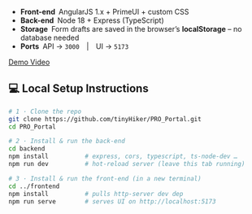 
* **Front-end** AngularJS 1.x + PrimeUI + custom CSS  
* **Back-end** Node 18 + Express (TypeScript)  
* **Storage** Form drafts are saved in the browser’s **localStorage** – no database needed  
* **Ports** API → `3000` | UI → `5173`


[Demo Video](https://example.com)


## 💻 Local Setup Instructions

```bash
# 1 · Clone the repo
git clone https://github.com/tinyHiker/PRO_Portal.git
cd PRO_Portal

# 2 · Install & run the back-end
cd backend
npm install          # express, cors, typescript, ts-node-dev …
npm run dev          # hot-reload server (leave this tab running)

# 3 · Install & run the front-end (in a new terminal)
cd ../frontend
npm install          # pulls http-server dev dep
npm run serve        # serves UI on http://localhost:5173
